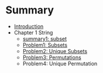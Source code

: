 # Summary

* [Introduction](README.md)
* Chapter 1 String
   * [summary1: subset](pai_lie_zu_he_mo_ban.md)
   * [Problem1: Subsets](problem1_subsets.md)
   * [Problem2: Unique Subsets](problem2_unique_subsets.md)
   * [Problem3: Permutations](problem3_permutations.md)
   * Problem4: Unique Permutation

